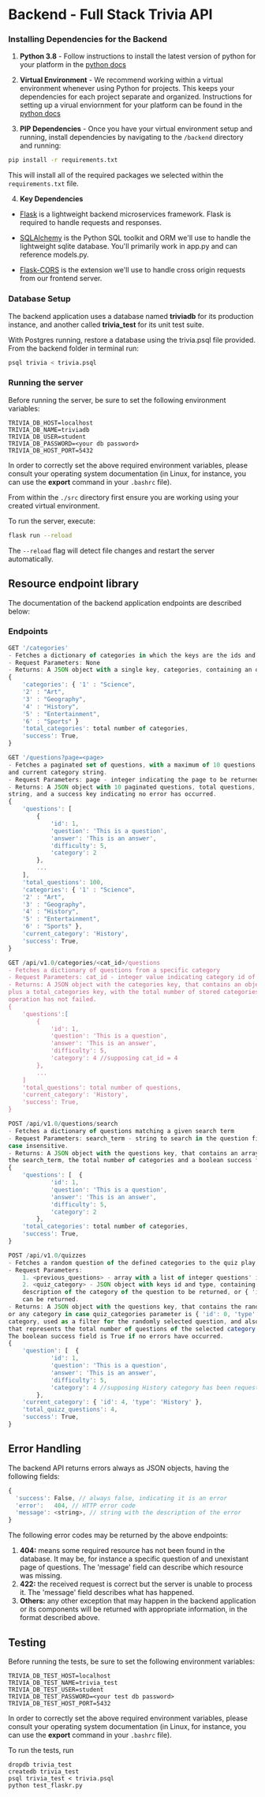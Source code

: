 # Backend - Full Stack Trivia API 

### Installing Dependencies for the Backend

1. **Python 3.8** - Follow instructions to install the latest version of python for your platform in the [python docs](https://docs.python.org/3/using/unix.html#getting-and-installing-the-latest-version-of-python)


2. **Virtual Environment** - We recommend working within a virtual environment whenever using Python for projects. This keeps your dependencies for each project separate and organized. Instructions for setting up a virual enviornment for your platform can be found in the [python docs](https://packaging.python.org/guides/installing-using-pip-and-virtual-environments/)


3. **PIP Dependencies** - Once you have your virtual environment setup and running, install dependencies by navigating to the `/backend` directory and running:
```bash
pip install -r requirements.txt
```
This will install all of the required packages we selected within the `requirements.txt` file.


4. **Key Dependencies**
 - [Flask](http://flask.pocoo.org/)  is a lightweight backend microservices framework. Flask is required to handle requests and responses.

 - [SQLAlchemy](https://www.sqlalchemy.org/) is the Python SQL toolkit and ORM we'll use to handle the lightweight sqlite database. You'll primarily work in app.py and can reference models.py. 

 - [Flask-CORS](https://flask-cors.readthedocs.io/en/latest/#) is the extension we'll use to handle cross origin requests from our frontend server. 

### Database Setup

The backend application uses a database named **triviadb** for its production instance, and another called **trivia_test** for its unit test suite.

With Postgres running, restore a database using the trivia.psql file provided. From the backend folder in terminal run:
```bash
psql trivia < trivia.psql
```

### Running the server

Before running the server, be sure to set the following environment variables:

```
TRIVIA_DB_HOST=localhost
TRIVIA_DB_NAME=triviadb
TRIVIA_DB_USER=student
TRIVIA_DB_PASSWORD=<your db password>
TRIVIA_DB_HOST_PORT=5432
```

In order to correctly set the above required environment variables, please consult your operating system documentation (in Linux, for instance, you can use the **export** command in your `.bashrc` file).

From within the `./src` directory first ensure you are working using your created virtual environment.

To run the server, execute:

```bash
flask run --reload
```

The `--reload` flag will detect file changes and restart the server automatically.

## Resource endpoint library

The documentation of the backend application endpoints are described below:

### Endpoints

```js
GET '/categories'
- Fetches a dictionary of categories in which the keys are the ids and the value is the corresponding string of the category
- Request Parameters: None
- Returns: A JSON object with a single key, categories, containing an object of id: category_string key:value pairs. 
{
    'categories': { '1' : "Science",
    '2' : "Art",
    '3' : "Geography",
    '4' : "History",
    '5' : "Entertainment",
    '6' : "Sports" }
    'total_categories': total number of categories,
    'success': True,
}
```

```js
GET '/questions?page=<page>
- Fetches a paginated set of questions, with a maximum of 10 questions per page, a total number of questions, all categories
and current category string. 
- Request Parameters: page - integer indicating the page to be returned
- Returns: A JSON object with 10 paginated questions, total questions, object including all categories, a current category
string, and a success key indicating no error has occurred.
{
    'questions': [
        {
            'id': 1,
            'question': 'This is a question',
            'answer': 'This is an answer', 
            'difficulty': 5,
            'category': 2
        },
        ...
    ],
    'total_questions': 100,
    'categories': { '1' : "Science",
    '2' : "Art",
    '3' : "Geography",
    '4' : "History",
    '5' : "Entertainment",
    '6' : "Sports" },
    'current_category': 'History',
    'success': True,
}
```


```js
GET /api/v1.0/categories/<cat_id>/questions
- Fetches a dictionary of questions from a specific category
- Request Parameters: cat_id - integer value indicating category id of the questions to be returned
- Returns: A JSON object with the categories key, that contains an object of id: category_string key:value pairs, 
plus a total_categories key, with the total number of stored categories, and a boolean success key, indicating the 
operation has not failed.
{
    'questions':[
        {
            'id': 1,
            'question': 'This is a question',
            'answer': 'This is an answer', 
            'difficulty': 5,
            'category': 4 //supposing cat_id = 4
        },
        ...
    ]
    'total_questions': total number of questions,
    'current_category': 'History',
    'success': True,
}
```


```js
POST /api/v1.0/questions/search
- Fetches a dictionary of questions matching a given search term
- Request Parameters: search_term - string to search in the question field of the question objects. The search is
case insensitive.
- Returns: A JSON object with the questions key, that contains an array of question objects whose question field matches
the search_term, the total number of categories and a boolean success field that is true if there were no erros.
{
    'questions': [  {
            'id': 1,
            'question': 'This is a question',
            'answer': 'This is an answer', 
            'difficulty': 5,
            'category': 2
        },
    'total_categories': total number of categories,
    'success': True,
}
```


```js
POST /api/v1.0/quizzes
- Fetches a random question of the defined categories to the quiz play, that is not inside the previous questions array
- Request Parameters:
    1. <previous_questions> - array with a list of integer questions' ids of questions that cannot be returned.
    2. <quiz_category> - JSON object with keys id and type, containing respectively the integer id and the string 
    description of the category of the question to be returned, or { 'id': 0, 'type': 'All' } in case any category
    can be returned.
- Returns: A JSON object with the questions key, that contains the random question object of the specified category,
or any category in case quiz_categories parameter is { 'id': 0, 'type': 'All' }, the object representing the current
category, used as a filter for the randomly selected question, and also the total_quizz_questions, an integer value
that represents the total number of questions of the selected category (or categories) in the database.
The boolean success field is True if no errors have occurred.
{
    'question': [  {
            'id': 1,
            'question': 'This is a question',
            'answer': 'This is an answer', 
            'difficulty': 5,
            'category': 4 //supposing History category has been requested
        },
    'current_category': { 'id': 4, 'type': 'History' },
    'total_quizz_questions': 4,
    'success': True,
}
```


## Error Handling

The backend API returns errors always as JSON objects, having the following fields:

```js
{
  'success': False, // always false, indicating it is an error
  'error':   404, // HTTP error code
  'message': <string>, // string with the description of the error
}
```

The following error codes may be returned by the above endpoints:
1. **404:** means some required resource has not been found in the database. It may be, for instance a specific question of and unexistant page of questions. The 'message' field can describe which resource was missing.
2. **422:** the received request is correct but the server is unable to process it. The 'message' field describes what has happened.
3. **Others:** any other exception that may happen in the backend application or its components will be returned with appropriate information, in the format described above.

## Testing

Before running the tests, be sure to set the following environment variables:

```
TRIVIA_DB_TEST_HOST=localhost
TRIVIA_DB_TEST_NAME=trivia_test
TRIVIA_DB_TEST_USER=student
TRIVIA_DB_TEST_PASSWORD=<your test db password>
TRIVIA_DB_TEST_HOST_PORT=5432
```

In order to correctly set the above required environment variables, please consult your operating system documentation (in Linux, for instance, you can use the **export** command in your `.bashrc` file).

To run the tests, run
```
dropdb trivia_test
createdb trivia_test
psql trivia_test < trivia.psql
python test_flaskr.py
```
